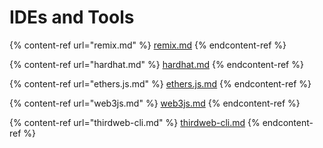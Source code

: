 # IDEs and Tools

{% content-ref url="remix.md" %}
[remix.md](remix.md)
{% endcontent-ref %}

{% content-ref url="hardhat.md" %}
[hardhat.md](hardhat.md)
{% endcontent-ref %}

{% content-ref url="ethers.js.md" %}
[ethers.js.md](ethers.js.md)
{% endcontent-ref %}

{% content-ref url="web3js.md" %}
[web3js.md](web3js.md)
{% endcontent-ref %}

{% content-ref url="thirdweb-cli.md" %}
[thirdweb-cli.md](thirdweb-cli.md)
{% endcontent-ref %}
